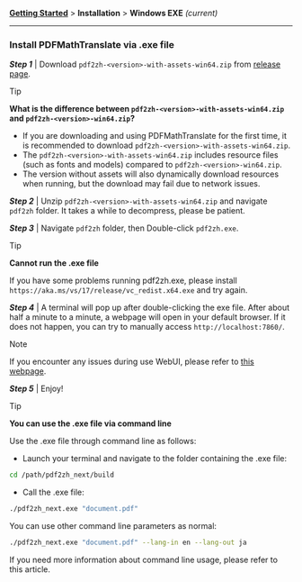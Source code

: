 <!-- CHUNK ID: chunk_E5616440  CHUNK TYPE: paragraph START_LINE:1 -->
[**Getting Started**](./getting-started.md) > **Installation** > **Windows EXE** _(current)_

<!-- CHUNK ID: h_rule_9c53b319  CHUNK TYPE: h_rule START_LINE:3 -->
---

<!-- CHUNK ID: chunk_F372470F  CHUNK TYPE: header START_LINE:5 -->
### Install PDFMathTranslate via .exe file

<!-- CHUNK ID: chunk_D3A98932  CHUNK TYPE: table START_LINE:7 -->
***Step 1*** | Download `pdf2zh-<version>-with-assets-win64.zip` from [release page](https://github.com/PDFMathTranslate/PDFMathTranslate-next/releases).

<!-- CHUNK ID: chunk_29FE8C1D  CHUNK TYPE: blockquote START_LINE:9 -->
> [!TIP]
> **What is the difference between `pdf2zh-<version>-with-assets-win64.zip` and `pdf2zh-<version>-win64.zip`?**
>
> - If you are downloading and using PDFMathTranslate for the first time, it is recommended to download `pdf2zh-<version>-with-assets-win64.zip`.
> - The `pdf2zh-<version>-with-assets-win64.zip` includes resource files (such as fonts and models) compared to `pdf2zh-<version>-win64.zip`.
> - The version without assets will also dynamically download resources when running, but the download may fail due to network issues.

<!-- CHUNK ID: chunk_17427D5A  CHUNK TYPE: table START_LINE:16 -->
***Step 2*** | Unzip `pdf2zh-<version>-with-assets-win64.zip` and navigate `pdf2zh` folder. It takes a while to decompress, please be patient.

***Step 3*** | Navigate `pdf2zh` folder, then Double-click `pdf2zh.exe`.

<!-- CHUNK ID: chunk_B4068DB4  CHUNK TYPE: blockquote START_LINE:20 -->
> [!TIP]
> **Cannot run the .exe file**
>
> If you have some problems running pdf2zh.exe, please install `https://aka.ms/vs/17/release/vc_redist.x64.exe` and try again.

<!-- CHUNK ID: chunk_68C037E0  CHUNK TYPE: table START_LINE:25 -->
***Step 4*** | A terminal will pop up after double-clicking the exe file. After about half a minute to a minute, a webpage will open in your default browser. If it does not happen, you can try to manually access `http://localhost:7860/`.

<!-- CHUNK ID: chunk_E9C46195  CHUNK TYPE: blockquote START_LINE:27 -->
> [!NOTE]
>
> If you encounter any issues during use WebUI, please refer to [this webpage](./USAGE_webui.md).

<!-- CHUNK ID: chunk_703B946D  CHUNK TYPE: table START_LINE:31 -->
***Step 5*** | Enjoy!

<!-- CHUNK ID: chunk_BF8657F3  CHUNK TYPE: blockquote START_LINE:33 -->
> [!TIP]
> **You can use the .exe file via command line**
>
> Use the .exe file through command line as follows:
>
> - Launch your terminal and navigate to the folder containing the .exe file:
>
> ```bash
> cd /path/pdf2zh_next/build
> ```
>
> - Call the .exe file:
>
> ```bash
> ./pdf2zh_next.exe "document.pdf"
> ```
>
> You can use other command line parameters as normal:
>
> ```bash
> ./pdf2zh_next.exe "document.pdf" --lang-in en --lang-out ja
> ```
>
> If you need more information about command line usage, please refer to this article.
